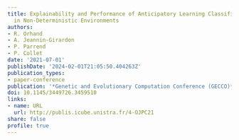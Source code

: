 ```yaml
---
title: Explainability and Performance of Anticipatory Learning Classifier Systems
  in Non-Deterministic Environments
authors:
- R. Orhand
- A. Jeannin-Girardon
- P. Parrend
- P. Collet
date: '2021-07-01'
publishDate: '2024-02-01T21:05:50.404263Z'
publication_types:
- paper-conference
publication: '*Genetic and Evolutionary Computation Conference (GECCO)*'
doi: 10.1145/3449726.3459510
links:
- name: URL
  url: http://publis.icube.unistra.fr/4-OJPC21
share: false
profile: true
---
```

